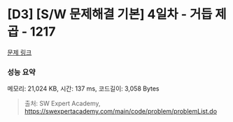 # [D3] [S/W 문제해결 기본] 4일차 - 거듭 제곱 - 1217 

[문제 링크](https://swexpertacademy.com/main/code/problem/problemDetail.do?contestProbId=AV14dUIaAAUCFAYD) 

### 성능 요약

메모리: 21,024 KB, 시간: 137 ms, 코드길이: 3,058 Bytes



> 출처: SW Expert Academy, https://swexpertacademy.com/main/code/problem/problemList.do